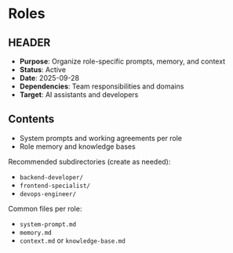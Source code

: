 # Roles

## HEADER
- **Purpose**: Organize role-specific prompts, memory, and context
- **Status**: Active
- **Date**: 2025-09-28
- **Dependencies**: Team responsibilities and domains
- **Target**: AI assistants and developers

## Contents
- System prompts and working agreements per role
- Role memory and knowledge bases

Recommended subdirectories (create as needed):
- `backend-developer/`
- `frontend-specialist/`
- `devops-engineer/`

Common files per role:
- `system-prompt.md`
- `memory.md`
- `context.md` or `knowledge-base.md`

